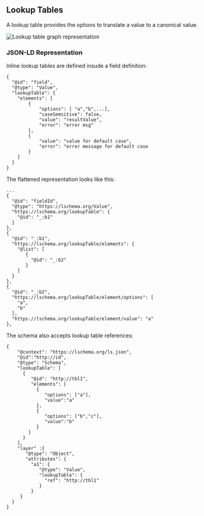 ## Lookup Tables

A lookup table provides the options to translate a value to a
canonical value.

![Lookup table graph representation](lookup-tables-graph-representation.png)


### JSON-LD Representation

Inline lookup tables are defined insude a field definition:

```
{ 
  "@id": "field",
  "@type": "Value",
  "lookupTable": {
    "elements": [
        {
            "options": [ "a","b",...],
            "caseSemsitive": false,
            "value": "resultValue",
            "error": "error msg"
        },
        {
            "value": "value for default case",
            "error": "error message for default case
        }
    ]
  }
}
```

The flattened representation looks like this:

```
...
{
  "@id": "fieldId",
  "@type": "https://lschema.org/Value",
  "https://lschema.org/lookupTable": {
    "@id": "_:b1"
  }
},
{
  "@id": "_:b1",
  "https://lschema.org/lookupTable/elements": {
    "@list": [
       {
         "@id": "_:b2"
       }
    ]
  }
},
{
  "@id": "_:b2",
  "https://lschema.org/lookupTable/element/options": [
    "a",
    "b"
  ],
  "https://lschema.org/lookupTable/element/value": "a"
},
```

The schema also accepts lookup table references:

```
{
    "@context": "https://lschema.org/ls.json",
    "@id":"http://id",
    "@type": "Schema",
    "lookupTable": [
      {
         "@id": "http://tbl1",
         "elements": [
           {
              "options": ["a"],
              "value":"a"
           },
           {
              "options": ["b","c"],
              "value":"b"
           }
        ]
      }
    ],
    "layer" :{
       "@type": "Object",
       "attributes": {
         "a1": {
            "@type": "Value",
            "lookupTable": {
              "ref": "http://tbl1"
            }
         }
     }
  } 
}
```

